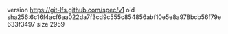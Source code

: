 version https://git-lfs.github.com/spec/v1
oid sha256:6c16f4acf6aa022da7f3cd9c555c854856abf10e5e8a978bcb56f79e633f3497
size 2959
